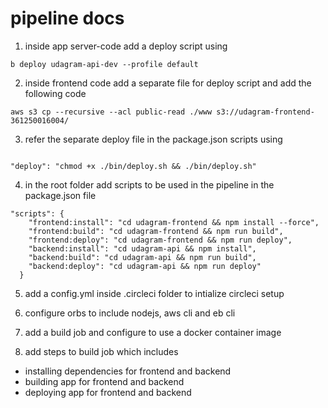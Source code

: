 # pipeline docs

1. inside app server-code add a deploy script using

```
b deploy udagram-api-dev --profile default
```

2. inside frontend code add a separate file for deploy script and add the following code

```
aws s3 cp --recursive --acl public-read ./www s3://udagram-frontend-361250016004/

```

3. refer the separate deploy file in the package.json scripts using

```

"deploy": "chmod +x ./bin/deploy.sh && ./bin/deploy.sh"

```

4. in the root folder add scripts to be used in the pipeline in the package.json file

```
"scripts": {
    "frontend:install": "cd udagram-frontend && npm install --force",
    "frontend:build": "cd udagram-frontend && npm run build",
    "frontend:deploy": "cd udagram-frontend && npm run deploy",
    "backend:install": "cd udagram-api && npm install",
    "backend:build": "cd udagram-api && npm run build",
    "backend:deploy": "cd udagram-api && npm run deploy"
  }
```

5. add a config.yml inside .circleci folder to intialize circleci setup

6. configure orbs to include nodejs, aws cli and eb cli

7. add a build job and configure to use a docker container image

8. add steps to build job which includes

- installing dependencies for frontend and backend
- building app for frontend and backend
- deploying app for frontend and backend
